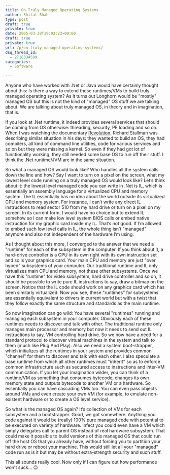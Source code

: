 ```yaml
---
title: On Truly Managed Operating Systems
author: Shital Shah
type: post
draft: true
private: true
date: 2005-03-28T19:03:23+00:00
draft: true
private: true
url: /p/on-truly-managed-operating-systems/
dsq_thread_id:
  - 2718334509
categories:
  - Software

---
```

Anyone who have worked with .Net or Java would have certainly thought about this: Is there a way to extend these runtimes/VMs to build truly managed operating system? As it turns out Longhorn would be "mostly" managed OS but this is not the kind of "managed" OS stuff we are talking about. We are talking about truly managed OS, in theory and in imagination, that is.

If you look at .Net runtime, it indeed provides several services that should be coming from OS otherwise: threading, security, PE loading and so on. When I was watching the documentary [Revolution][1], Richard Stallman was describing similar situation in his days: they wanted to build an OS, they had compilers, all kind of command line utilities, code for various services and so on but they were missing a kernel. So even if they had got lot of functionality working, they still needed some base OS to run off their stuff. I think the .Net runtime/JVM are in the same situation.

So what a managed OS would look like? Who handles all the system calls down the line and how? Say I want to turn on a pixel on the screen, what my lowest level code running on a truly managed OS would look like? Let’s think about it: the lowest level managed code you can write in .Net is IL, which is essentially an assembly language for a virtualized CPU and memory system. The IL essentially has no idea about the world outside its virtualized CPU and memory system. For instance, I can’t write any direct IL instructions to read sector 510 from my hard drive or turn on a pixel on my screen. In its current form, I would have no choice but to extend IL somehow so I can make low level system BIOS calls or embed native instruction for my graphic card inside my IL. That’s not good. If I’m allowed to embed such low level calls in IL, the whole thing isn’t "managed" anymore and also not independent of the hardware I’m using.

As I thought about this more, I converged to the answer that we need a "runtime" for each of the subsystem in the computer. If you think about it, a hard-drive controller is a CPU in its own right with its own instruction set and so is your graphics card. Your main CPU and memory are just "over hyped" subsystems of your computer. Our traditional runtime and IL only virtualizes main CPU and memory, not these other subsystems. Once we have this "runtime" for video subsystem, hard drive controller and so on, it should be possible to write pure IL instructions to say, draw a bitmap on the screen. Notice that the IL code should work on any graphics card which has been similarly virtualized. Now you see, these "runtimes" for subsystems are essentially equivalent to drivers in current world but with a twist that they follow exactly the same structure and standards as the main runtime.

So now imagination can go wild: You have several "runtimes" running and managing each subsystem in your computer. Obviously each of these runtimes needs to discover and talk with other. The traditional runtime only manages main processor and memory but now it needs to send out IL instructions to say, VM controlling hard drive. So we now have a need for a standard protocol to discover virtual machines in the system and talk to them (much like Plug And Play). Also we need a system boot-strapper, which initializes all the runtimes in your system and provides common "channel" for them to discover and talk with each other. I also speculate a base runtime from which all other runtimes must "inherit" so as to enforce common infrastructure such as secured access to instructions and inter-VM communication. If you let your imagination wilder, you can think of a runtime/VM as something that consumes bytecode, changes its own memory state and outputs bytecode to another VM or a hardware. So essentially you can have cascading VMs too. You can even pass objects around VMs and even create your own VM (for example, to emulate non-existent hardware or to create a OS level service).

So what is the managed OS again? It’s collection of VMs for each subsystem and a bootstrapper. Good, we got somewhere. Anything you code against it would be (really) 100% pure managed code with potential to be executed on variety of hardware. Infect you could even have a VM which simply delegates call to parent OS instead of real hardware subsystem. That could make it possible to build versions of this managed OS that could run off the host OS that you already have, without forcing you to partition your hard drive or reboot your machine. This would still let all your "managed" code run as is it but may be without extra-strength security and such stuff.

This all sounds really cool. Now only if I can figure out how performance won't suck... 😉

 [1]: http://www.imdb.com/title/tt0308808/
